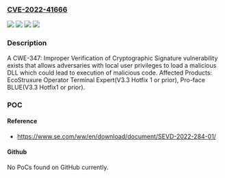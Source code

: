 ### [CVE-2022-41666](https://cve.mitre.org/cgi-bin/cvename.cgi?name=CVE-2022-41666)
![](https://img.shields.io/static/v1?label=Product&message=EcoStruxure%20Operator%20Terminal%20Expert&color=blue)
![](https://img.shields.io/static/v1?label=Product&message=Pro-face%20BLUE&color=blue)
![](https://img.shields.io/static/v1?label=Version&message=V3.3%3C%3D%20Hotfix%201%20&color=brighgreen)
![](https://img.shields.io/static/v1?label=Vulnerability&message=CWE-347%20Improper%20Verification%20of%20Cryptographic%20Signature&color=brighgreen)

### Description

A CWE-347: Improper Verification of Cryptographic Signature vulnerability exists that allows adversaries with local user privileges to load a malicious DLL which could lead to execution of malicious code. Affected Products: EcoStruxure Operator Terminal Expert(V3.3 Hotfix 1 or prior), Pro-face BLUE(V3.3 Hotfix1 or prior).

### POC

#### Reference
- https://www.se.com/ww/en/download/document/SEVD-2022-284-01/

#### Github
No PoCs found on GitHub currently.

